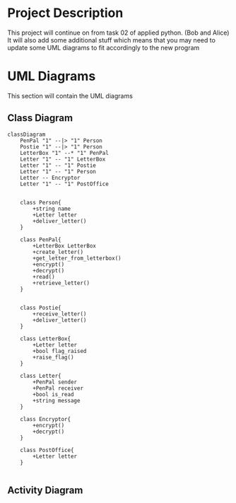 # Project Description
This project will continue on from task 02
of applied python. (Bob and Alice)
It will also add some additional stuff
which means that you may need to update
some UML diagrams to fit accordingly to
the new program

# UML Diagrams
This section will contain the UML diagrams

## Class Diagram
```mermaid
classDiagram
    PenPal "1" --|> "1" Person
    Postie "1" --|> "1" Person
    LetterBox "1" --* "1" PenPal
    Letter "1" -- "1" LetterBox
    Letter "1" -- "1" Postie
    Letter "1" -- "1" Person
    Letter -- Encryptor
    Letter "1" -- "1" PostOffice
    
    
    class Person{
        +string name
        +Letter letter
        +deliver_letter()
    }
    
    class PenPal{
        +LetterBox LetterBox
        +create_letter()
        +get_letter_from_letterbox()
        +encrypt()
        +decrypt()
        +read()
        +retrieve_letter()
    }
    
    
    class Postie{
        +receive_letter()
        +deliver_letter()
    }
    
    class LetterBox{
        +Letter letter
        +bool flag_raised
        +raise_flag()
    }
    
    class Letter{
        +PenPal sender
        +PenPal receiver
        +bool is_read
        +string message
    }
    
    class Encryptor{
        +encrypt()
        +decrypt()
    }
    
    class PostOffice{
        +Letter letter
    }
    
```

## Activity Diagram
```pl

```